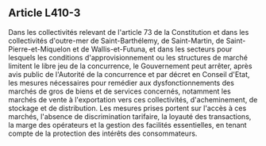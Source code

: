 Article L410-3
----
Dans les collectivités relevant de l'article 73 de la Constitution et dans les
collectivités d'outre-mer de Saint-Barthélemy, de Saint-Martin, de
Saint-Pierre-et-Miquelon et de Wallis-et-Futuna, et dans les secteurs pour
lesquels les conditions d'approvisionnement ou les structures de marché limitent
le libre jeu de la concurrence, le Gouvernement peut arrêter, après avis public
de l'Autorité de la concurrence et par décret en Conseil d'Etat, les mesures
nécessaires pour remédier aux dysfonctionnements des marchés de gros de biens et
de services concernés, notamment les marchés de vente à l'exportation vers ces
collectivités, d'acheminement, de stockage et de distribution. Les mesures
prises portent sur l'accès à ces marchés, l'absence de discrimination tarifaire,
la loyauté des transactions, la marge des opérateurs et la gestion des facilités
essentielles, en tenant compte de la protection des intérêts des consommateurs.
